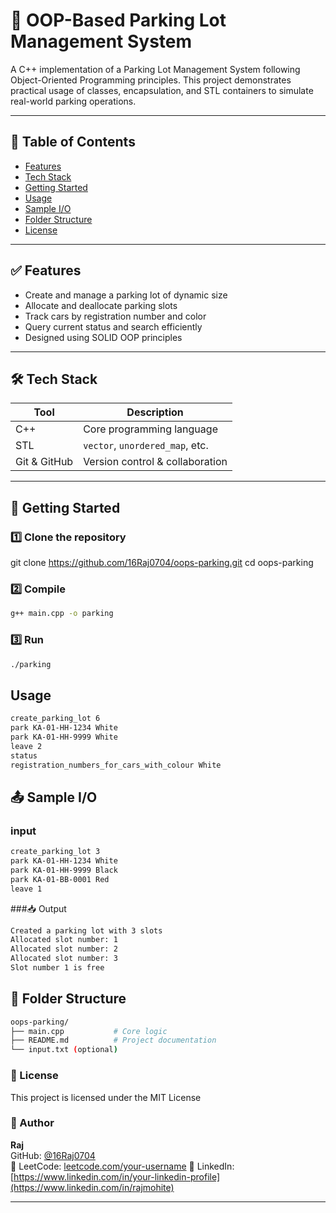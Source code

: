 # 🚗 OOP-Based Parking Lot Management System

A C++ implementation of a Parking Lot Management System following Object-Oriented Programming principles. This project demonstrates practical usage of classes, encapsulation, and STL containers to simulate real-world parking operations.

---
## 📌 Table of Contents


- [Features](#features)
- [Tech Stack](#tech-stack)
- [Getting Started](#getting-started)
- [Usage](#usage)
- [Sample I/O](#sample-io)
- [Folder Structure](#folder-structure)
- [License](#license)

---

## ✅ Features

- Create and manage a parking lot of dynamic size
- Allocate and deallocate parking slots
- Track cars by registration number and color
- Query current status and search efficiently
- Designed using SOLID OOP principles

---

## 🛠️ Tech Stack

| Tool         | Description                       |
|--------------|-----------------------------------|
| C++          | Core programming language         |
| STL          | `vector`, `unordered_map`, etc.   |
| Git & GitHub | Version control & collaboration   |

---

## 🚀 Getting Started

### 1️⃣ Clone the repository

git clone https://github.com/16Raj0704/oops-parking.git
cd oops-parking

### 2️⃣ Compile
```bash
g++ main.cpp -o parking
```
### 3️⃣ Run 

```bash
./parking 
```
 
## Usage
```bash
create_parking_lot 6
park KA-01-HH-1234 White
park KA-01-HH-9999 White
leave 2
status
registration_numbers_for_cars_with_colour White

```
## 📤 Sample I/O

### input
```bash
create_parking_lot 3
park KA-01-HH-1234 White
park KA-01-HH-9999 Black
park KA-01-BB-0001 Red
leave 1
```
###📥 Output
```bash
Created a parking lot with 3 slots
Allocated slot number: 1
Allocated slot number: 2
Allocated slot number: 3
Slot number 1 is free

```
## 📁 Folder Structure
```bash
oops-parking/
├── main.cpp           # Core logic
├── README.md          # Project documentation
└── input.txt (optional)
```
###  📝 License 
This project is licensed under the MIT License

### 👤 Author 

**Raj**  
GitHub: [@16Raj0704](https://github.com/16Raj0704)  
🚀 LeetCode: [leetcode.com/your-username](https://leetcode.com/raj0014) 
💼 LinkedIn: [https://www.linkedin.com/in/your-linkedin-profile](https://www.linkedin.com/in/rajmohite)

---
